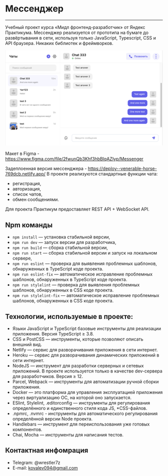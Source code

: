 # Мессенджер

---

Учебный проект курса «Мидл фронтенд-разработчик» от Яндекс Практикума.
Мессенджер реализуется от прототипа на бумаге до развёртывания в сети, используя только JavaScript, Typescript, CSS и API браузера. Никаких библиотек и фреймворков.

![Messenger](static/demo.png)

Макет в Figma - https://www.figma.com/file/2fwunQb3Khf3hbBlqAZlyp/Messenger

Задеплоенная версия мессенджера - https://deploy--venerable-horse-769dcb.netlify.app/
В проекте реализуются стандартные функции чата:
- регистрация,
- авторизация,
- список чатов,
- обмен сообщениями.

Для проекта Практикум предоставляет REST API + WebSocket API.

## Npm команды

- `npm install` — установка стабильной версии,
- `npm run dev` — запуск версии для разработчика,
- `npm run build` — сборка стабильной версии,
- `npm run start` — сборка стабильной версии и запуск на локальном сервере,
- `npm run eslint` — проверка для выявления проблемных шаблонов, обнаруженных в TypeScript коде проекта.
- `npm run eslint-fix` — автоматическое исправление проблемных шаблонов, обнаруженных в TypeScript коде проекта.
- `npm run stylelint` — проверка для выявления проблемных шаблонов, обнаруженных в CSS коде проекта.
- `npm run stylelint-fix` — автоматическое исправление проблемных шаблонов, обнаруженных в CSS коде проекта.

## Технологии, используемые в проекте:

- Языки JavaScript и TypeScript базовые инструменты для реализации приложения. Версия TypeScript ≥ 3.8.
- CSS и PostCSS — инструменты, которые позволяют описать внешний вид.
- Netlify — сервис для разворачивания приложения в сети интернет.
- Heroku — сервис для разворачивания динамических приложений в сети интернет.
- NodeJS — инструмент для разработки серверных и сетевых приложений. В проекте используется только в качестве dev-сервера для разработчиков. Версия ≥ 12.
- Parcel, Webpack — инструменты для автоматизации ручной сборки приложения.
- Docker — это платформа для управления эксплуатацией приложения через виртуализацию ОС, на которой оно запускается.
- ESlint, Stylelint, .editorconfig — инструменты для регулирования определённого и единственного стиля кода JS, *CSS-файлов.
- .npmrc, .nvmrc - инструменты для автоматического регулирования определённой версии Node проекта.
- Handlebars — инструмент для переиспользования уже готовых компонентов.
- Chai, Mocha — инструменты для написания тестов.

## Контактная инфомрация

- Telegram: @wrestler7z
- E-mail: kovalev094@gmail.com
